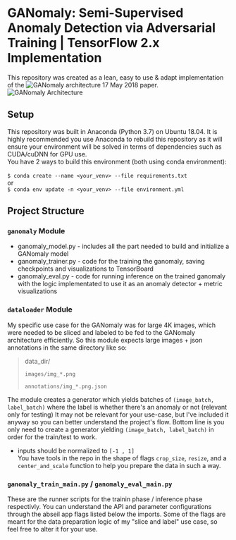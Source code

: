 # GANomaly: Semi-Supervised Anomaly Detection via Adversarial Training | TensorFlow 2.x Implementation

This repository was created as a lean, easy to use & adapt implementation of the ![GANomaly architecture](https://arxiv.org/abs/1805.06725v3) 17 May 2018 paper.
![GANomaly Architecture](https://miro.medium.com/max/1648/1*8TODMy_xoaOyleOOZ5S_EQ.png)

## Setup
This repository was built in Anaconda (Python 3.7) on Ubuntu 18.04. It is highly recommended you use Anaconda to rebuild this repository as it will ensure
your environment will be solved in terms of dependencies such as CUDA/cuDNN for GPU use. <br>
You have 2 ways to build this environment (both using conda environment): <br>
<br>
`$ conda create --name <your_venv> --file requirements.txt` <br>
or <br>
`$ conda env update -n <your_venv> --file environment.yml` <br>

## Project Structure

### `ganomaly` Module
- ganomaly_model.py - includes all the part needed to build and initialize a GANomaly model
- ganomaly_trainer.py - code for the training the ganomaly, saving checkpoints and visualizations to TensorBoard
- ganomaly_eval.py - code for running inference on the trained ganomaly with the logic implementated to use it as an anomaly detector + metric visualizations

### `dataloader` Module
My specific use case for the GANomaly was for large 4K images, which were needed to be sliced and labeled to be fed to the GANomaly architecture efficiently.
So this module expects large images + json annotations in the same directory like so: <br>

> data_dir/ 
>
>     images/img_*.png
>
>     annotations/img_*.png.json

The module creates a generator which yields batches of `(image_batch, label_batch)` where the label is whether there's an anomaly or not (relevant only for testing)
It may not be relevant for your use-case, but I've included it anyway so you can better understand the project's flow. 
Bottom line is you only need to create a generator yielding `(image_batch, label_batch)` in order for the train/test to work.
- inputs should be normalized to `[-1 , 1]` <br>
You have tools in the repo in the shape of flags `crop_size`, `resize`, and a `center_and_scale` function to help you prepare the data in such a way.

### `ganomaly_train_main.py` / `ganomaly_eval_main.py`
These are the runner scripts for the trainin phase / inference phase respectivly. You can understand the API and parameter configurations through the
abseil app flags listed below the imports.
Some of the flags are meant for the data preparation logic of my "slice and label" use case, so feel free to alter it for your use. 
